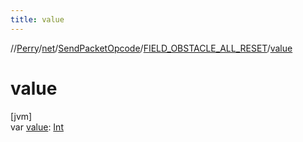 ```yaml
---
title: value
---
```

//[Perry](../../../../index.html)/[net](../../index.html)/[SendPacketOpcode](../index.html)/[FIELD_OBSTACLE_ALL_RESET](index.html)/[value](value.html)



# value



[jvm]\
var [value](value.html): [Int](https://kotlinlang.org/api/latest/jvm/stdlib/kotlin/-int/index.html)




